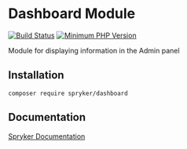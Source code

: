 # Dashboard Module
[![Build Status](https://travis-ci.org/spryker/dashboard.svg)](https://travis-ci.org/spryker/dashboard)
[![Minimum PHP Version](https://img.shields.io/badge/php-%3E%3D%207.3-8892BF.svg)](https://php.net/)

Module for displaying information in the Admin panel

## Installation

```
composer require spryker/dashboard
```

## Documentation

[Spryker Documentation](https://academy.spryker.com/developing_with_spryker/module_guide/modules.html)
